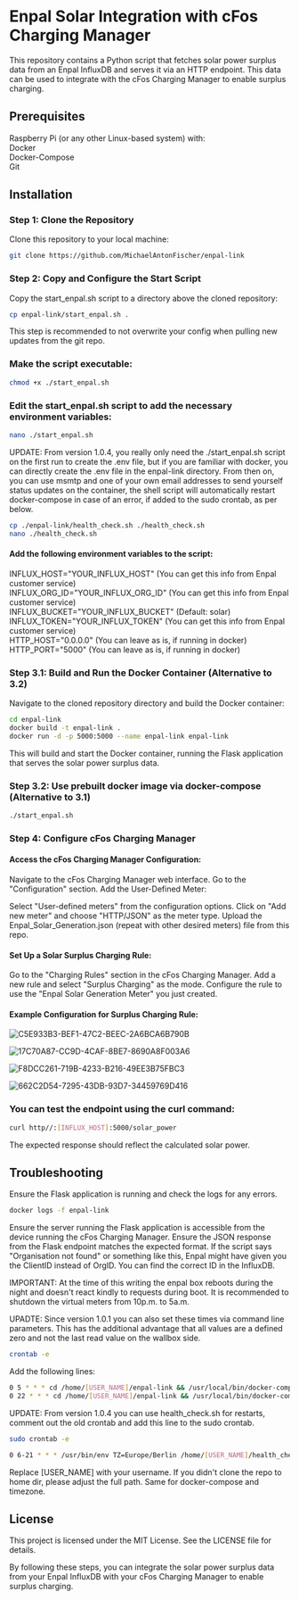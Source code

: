 # Enpal Solar Integration with cFos Charging Manager

This repository contains a Python script that fetches solar power surplus data from an Enpal InfluxDB and serves it via an HTTP endpoint. This data can be used to integrate with the cFos Charging Manager to enable surplus charging.

## Prerequisites
Raspberry Pi (or any other Linux-based system) with:<br />
Docker<br />
Docker-Compose<br />
Git<br />

## Installation

### Step 1: Clone the Repository
Clone this repository to your local machine:

```bash
git clone https://github.com/MichaelAntonFischer/enpal-link
```

### Step 2: Copy and Configure the Start Script
Copy the start_enpal.sh script to a directory above the cloned repository:

```bash
cp enpal-link/start_enpal.sh .
```
This step is recommended to not overwrite your config when pulling new updates from the git repo.

### Make the script executable:

```bash
chmod +x ./start_enpal.sh
```

### Edit the start_enpal.sh script to add the necessary environment variables:

```bash
nano ./start_enpal.sh
```

UPDATE:
From version 1.0.4, you really only need the ./start_enpal.sh script on the first run to create the .env file, but if you are familiar with docker, you can directly create the .env file in the enpal-link directory. From then on, you can use msmtp and one of your own email addresses to send yourself status updates on the container, the shell script will automatically restart docker-compose in case of an error, if added to the sudo crontab, as per below.

```bash
cp ./enpal-link/health_check.sh ./health_check.sh
nano ./health_check.sh
```

#### Add the following environment variables to the script:

INFLUX_HOST="YOUR_INFLUX_HOST" (You can get this info from Enpal customer service)<br />
INFLUX_ORG_ID="YOUR_INFLUX_ORG_ID" (You can get this info from Enpal customer service)<br />
INFLUX_BUCKET="YOUR_INFLUX_BUCKET" (Default: solar)<br />
INFLUX_TOKEN="YOUR_INFLUX_TOKEN" (You can get this info from Enpal customer service)<br />
HTTP_HOST="0.0.0.0" (You can leave as is, if running in docker)<br />
HTTP_PORT="5000" (You can leave as is, if running in docker)<br />

### Step 3.1: Build and Run the Docker Container (Alternative to 3.2)
Navigate to the cloned repository directory and build the Docker container:

```bash
cd enpal-link
docker build -t enpal-link .
docker run -d -p 5000:5000 --name enpal-link enpal-link
```

This will build and start the Docker container, running the Flask application that serves the solar power surplus data.

### Step 3.2: Use prebuilt docker image via docker-compose (Alternative to 3.1)
```bash
./start_enpal.sh
```

### Step 4: Configure cFos Charging Manager
#### Access the cFos Charging Manager Configuration:

Navigate to the cFos Charging Manager web interface.
Go to the "Configuration" section.
Add the User-Defined Meter:

Select "User-defined meters" from the configuration options.
Click on "Add new meter" and choose "HTTP/JSON" as the meter type.
Upload the Enpal_Solar_Generation.json (repeat with other desired meters) file from this repo.

#### Set Up a Solar Surplus Charging Rule:

Go to the "Charging Rules" section in the cFos Charging Manager.
Add a new rule and select "Surplus Charging" as the mode.
Configure the rule to use the "Enpal Solar Generation Meter" you just created.

#### Example Configuration for Surplus Charging Rule:
![C5E933B3-BEF1-47C2-BEEC-2A6BCA6B790B](https://github.com/MichaelAntonFischer/enpal-link/assets/93607398/b6a0688f-075f-4ba8-8b62-b2e5247ece27)

![17C70A87-CC9D-4CAF-8BE7-8690A8F003A6](https://github.com/MichaelAntonFischer/enpal-link/assets/93607398/0f45e0ac-276c-40e2-ac22-56fe7732cd82)

![F8DCC261-719B-4233-B216-49EE3B75FBC3](https://github.com/MichaelAntonFischer/enpal-link/assets/93607398/0b213aea-8797-456a-a3b2-dce3fc153183)

![662C2D54-7295-43DB-93D7-34459769D416](https://github.com/MichaelAntonFischer/enpal-link/assets/93607398/d9c02426-fb3e-487f-ba8e-23739b82eb98)

### You can test the endpoint using the curl command:

```bash
curl http//:[INFLUX_HOST]:5000/solar_power
```

The expected response should reflect the calculated solar power.

## Troubleshooting

Ensure the Flask application is running and check the logs for any errors.
```bash
docker logs -f enpal-link
```
Ensure the server running the Flask application is accessible from the device running the cFos Charging Manager.
Ensure the JSON response from the Flask endpoint matches the expected format.
If the script says "Organisation not found" or something like this, Enpal might have given you the ClientID instead of OrgID. You can find the correct ID in the InfluxDB.

IMPORTANT:
At the time of this writing the enpal box reboots during the night and doesn't react kindly to requests during boot. It is recommended to shutdown the virtual meters from 10p.m. to 5a.m.

UPADTE: Since version 1.0.1 you can also set these times via command line parameters. This has the additional advantage that all values are a defined zero and not the last read value on the wallbox side.

```bash
crontab -e
```
Add the following lines:
```bash
0 5 * * * cd /home/[USER_NAME]/enpal-link && /usr/local/bin/docker-compose up -d >>>
0 22 * * * cd /home/[USER_NAME]/enpal-link && /usr/local/bin/docker-compose down >>>
```
UPDATE:
From version 1.0.4 you can use health_check.sh for restarts, comment out the old crontab and add this line to the sudo crontab.
```bash
sudo crontab -e
```
```bash
0 6-21 * * * /usr/bin/env TZ=Europe/Berlin /home/[USER_NAME]/health_check.sh >> /home/[USER_NAME]/health_check.log 2>&1
```

Replace [USER_NAME] with your username. If you didn't clone the repo to home dir, please adjust the full path. Same for docker-compose and timezone.


## License

This project is licensed under the MIT License. See the LICENSE file for details.

By following these steps, you can integrate the solar power surplus data from your Enpal InfluxDB with your cFos Charging Manager to enable surplus charging.
